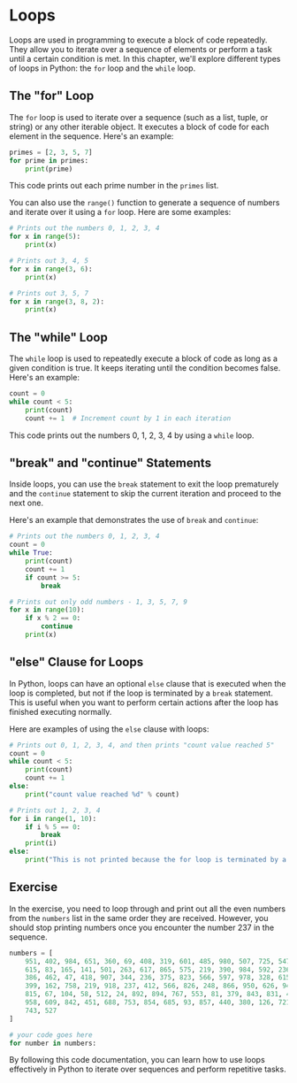 # Loops

Loops are used in programming to execute a block of code repeatedly. They allow you to iterate over a sequence of elements or perform a task until a certain condition is met. In this chapter, we'll explore different types of loops in Python: the `for` loop and the `while` loop.

## The "for" Loop

The `for` loop is used to iterate over a sequence (such as a list, tuple, or string) or any other iterable object. It executes a block of code for each element in the sequence. Here's an example:

```python
primes = [2, 3, 5, 7]
for prime in primes:
    print(prime)
```

This code prints out each prime number in the `primes` list.

You can also use the `range()` function to generate a sequence of numbers and iterate over it using a `for` loop. Here are some examples:

```python
# Prints out the numbers 0, 1, 2, 3, 4
for x in range(5):
    print(x)

# Prints out 3, 4, 5
for x in range(3, 6):
    print(x)

# Prints out 3, 5, 7
for x in range(3, 8, 2):
    print(x)
```

## The "while" Loop

The `while` loop is used to repeatedly execute a block of code as long as a given condition is true. It keeps iterating until the condition becomes false. Here's an example:

```python
count = 0
while count < 5:
    print(count)
    count += 1  # Increment count by 1 in each iteration
```

This code prints out the numbers 0, 1, 2, 3, 4 by using a `while` loop.

## "break" and "continue" Statements

Inside loops, you can use the `break` statement to exit the loop prematurely and the `continue` statement to skip the current iteration and proceed to the next one.

Here's an example that demonstrates the use of `break` and `continue`:

```python
# Prints out the numbers 0, 1, 2, 3, 4
count = 0
while True:
    print(count)
    count += 1
    if count >= 5:
        break

# Prints out only odd numbers - 1, 3, 5, 7, 9
for x in range(10):
    if x % 2 == 0:
        continue
    print(x)
```

## "else" Clause for Loops

In Python, loops can have an optional `else` clause that is executed when the loop is completed, but not if the loop is terminated by a `break` statement. This is useful when you want to perform certain actions after the loop has finished executing normally.

Here are examples of using the `else` clause with loops:

```python
# Prints out 0, 1, 2, 3, 4, and then prints "count value reached 5"
count = 0
while count < 5:
    print(count)
    count += 1
else:
    print("count value reached %d" % count)

# Prints out 1, 2, 3, 4
for i in range(1, 10):
    if i % 5 == 0:
        break
    print(i)
else:
    print("This is not printed because the for loop is terminated by a break statement.")
```

## Exercise

In the exercise, you need to loop through and print out all the even numbers from the `numbers` list in the same order they are received. However, you should stop printing numbers once you encounter the number 237 in the sequence.

```python
numbers = [
    951, 402, 984, 651, 360, 69, 408, 319, 601, 485, 980, 507, 725, 547, 544,
    615, 83, 165, 141, 501, 263, 617, 865, 575, 219, 390, 984, 592, 236, 105, 942, 941,
    386, 462, 47, 418, 907, 344, 236, 375, 823, 566, 597, 978, 328, 615, 953, 345,
    399, 162, 758, 219, 918, 237, 412, 566, 826, 248, 866, 950, 626, 949, 687, 217,
    815, 67, 104, 58, 512, 24, 892, 894, 767, 553, 81, 379, 843, 831, 445, 742, 717,
    958, 609, 842, 451, 688, 753, 854, 685, 93, 857, 440, 380, 126, 721, 328, 753, 470,
    743, 527
]

# your code goes here
for number in numbers:
```

By following this code documentation, you can learn how to use loops effectively in Python to iterate over sequences and perform repetitive tasks.
